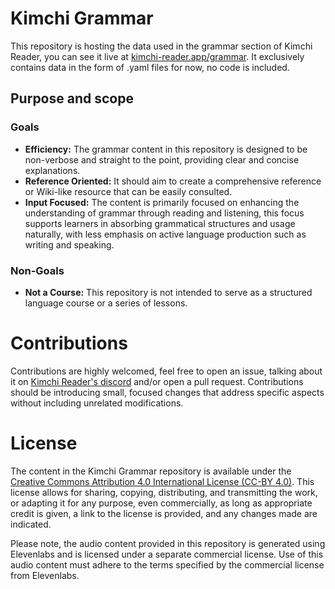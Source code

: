 # Kimchi Grammar

This repository is hosting the data used in the grammar section of Kimchi Reader, you can see it live at [kimchi-reader.app/grammar](https://kimchi-reader.app/grammar).
It exclusively contains data in the form of .yaml files for now, no code is included.

## Purpose and scope

### Goals

- **Efficiency:** The grammar content in this repository is designed to be non-verbose and straight to the point, providing clear and concise explanations.
- **Reference Oriented:** It should aim to create a comprehensive reference or Wiki-like resource that can be easily consulted.
- **Input Focused:** The content is primarily focused on enhancing the understanding of grammar through reading and listening, this focus supports learners
  in absorbing grammatical structures and usage naturally, with less emphasis on active language production such as writing and speaking.

### Non-Goals

- **Not a Course:** This repository is not intended to serve as a structured language course or a series of lessons.

# Contributions

Contributions are highly welcomed, feel free to open an issue, talking about it on [Kimchi Reader's discord](https://discord.gg/aEm5eDRpeZ) and/or open a pull request.
Contributions should be introducing small, focused changes that address specific aspects without including unrelated modifications.

# License

The content in the Kimchi Grammar repository is available under the [Creative Commons Attribution 4.0 International License (CC-BY 4.0)](LICENSE).
This license allows for sharing, copying, distributing, and transmitting the work, or adapting it for any purpose, even commercially, as long as
appropriate credit is given, a link to the license is provided, and any changes made are indicated.

Please note, the audio content provided in this repository is generated using Elevenlabs and is licensed under a separate commercial license.
Use of this audio content must adhere to the terms specified by the commercial license from Elevenlabs.
